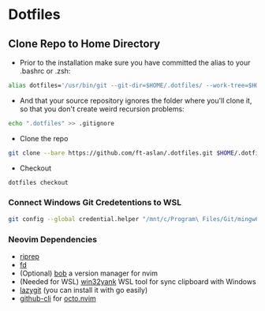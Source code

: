 # Dotfiles

## Clone Repo to Home Directory

- Prior to the installation make sure you have committed the alias to your .bashrc or .zsh:

```sh
alias dotfiles='/usr/bin/git --git-dir=$HOME/.dotfiles/ --work-tree=$HOME'
```

- And that your source repository ignores the folder where you'll clone it, so that you don't create weird recursion problems:

```sh
echo ".dotfiles" >> .gitignore
```

- Clone the repo

```sh
git clone --bare https://github.com/ft-aslan/.dotfiles.git $HOME/.dotfiles
```

- Checkout

```sh
dotfiles checkout
```

### Connect Windows Git Credetentions to WSL

```sh
git config --global credential.helper "/mnt/c/Program\ Files/Git/mingw64/bin/git-credential-manager-core.exe"
```

### Neovim Dependencies

- [riprep](https://github.com/BurntSushi/ripgrep)
- [fd](https://github.com/sharkdp/fd)
- (Optional) [bob](https://github.com/MordechaiHadad/bob) a version manager for nvim
- (Needed for WSL) [win32yank](https://github.com/equalsraf/win32yank) WSL tool for sync clipboard with Windows
- [lazygit](https://github.com/jesseduffield/lazygit) (you can install it with go easily)
- [github-cli](https://github.com/cli/cli) for [octo.nvim](https://github.com/pwntester/octo.nvim)
